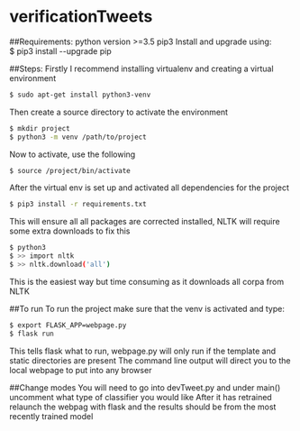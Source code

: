 # verificationTweets
##Requirements:
	python version >=3.5
	pip3
	Install and upgrade using:	
	$ pip3 install --upgrade pip

##Steps:
Firstly I recommend installing virtualenv and creating a virtual environment
```sh
$ sudo apt-get install python3-venv
```
Then create a source directory to activate the environment
```sh
$ mkdir project
$ python3 -m venv /path/to/project
```
Now to activate, use the following
```sh
$ source /project/bin/activate
```
After the virtual env is set up and activated all dependencies for the project
```sh
$ pip3 install -r requirements.txt
```
This will ensure all all packages are corrected installed, NLTK will require some extra downloads to fix this
```sh
$ python3 
$ >> import nltk
$ >> nltk.download('all')
```
This is the easiest way but time consuming as it downloads all corpa from NLTK

##To run
To run the project make sure that the venv is activated and type:
```sh
$ export FLASK_APP=webpage.py
$ flask run
```

This tells flask what to run, webpage.py will only run if the template and static directories are present
The command line output will direct you to the local webpage to put into any browser


##Change modes
You will need to go into devTweet.py and under main() uncomment what type of classifier you would like
After it has retrained relaunch the webpag with flask and the results should be from the most recently trained model
